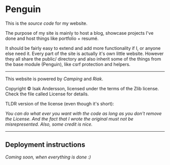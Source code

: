 Penguin
=======

This is the *source code* for my website.

The purpose of my site is mainly to host a blog, showcase projects I've done
and host things like portfolio + resumé.

It should be fairly easy to extend and add more functionality if I, or anyone
else need it. Every part of the site is actually it's own little website.
However they all share the public/ directory and also inherit some of the things
from the base module (Penguin), like csrf protection and helpers.

--------------------------------------------------------------------------------

This website is powered by *Camping* and *Riak*.

Copyright &copy; Isak Andersson, licensed under the terms of the Zlib license. 
Check the file called License for details.

TLDR version of the license (even though it's short):

*You can do what ever you want with the code as long as you don't remove the
License. And the fact that I wrote the original must not be misrepresented.
Also, some credit is nice.*

-------------------------------------------------------------------------------

Deployment instructions
-----------------------

*Coming soon, when everything is done :)*
